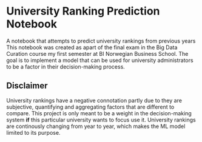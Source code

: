 # University Ranking Prediction Notebook
A notebook that attempts to predict university rankings from previous years
This notebook was created as apart of the final exam in the Big Data Curation course my first 
semester at BI Norwegian Business School. The goal is to implement a model that can be used for
university administrators to be a factor in their decision-making process.

## Disclaimer
University rankings have a negative connotation partly due to they are subjective, quantifying
and aggregating factors that are different to compare. This project is only meant to be a weight in
the decision-making system **if** this particular university wants to focus use it. University rankings
are continously changing from year to year, which makes the ML model limited to its purpose.
